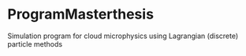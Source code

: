 # ProgramMasterthesis
Simulation program for cloud microphysics using Lagrangian (discrete) particle methods
